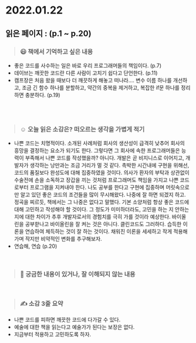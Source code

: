 # 2022.01.22

## 읽은 페이지 : (p.1 ~ p.20)

>### 😃 책에서 기억하고 싶은 내용 

- 좋은 코드를 사수하는 일은 바로 우리 프로그래머들의 책임이다. (p.7)
- 데이브는 깨끗한 코드란 다른 사람이 고치기 쉽다고 단언한다. (p.11)
- 캠프장은 처음 왔을 때보다 더 깨끗하게 해놓고 떠나라....
  변수 이름 하나를 개선하고, 조금 긴 함수 하나를 분할하고, 약간의 중복을 제거하고, 복잡한 if문 하나를 정리하면 충분하다. (p.19)

<br>

<br>

>### ☺️ 오늘 읽은 소감은? 떠오르는 생각을 가볍게 적기

- 나쁜 코드는 치명적이다. 소개된 사례처럼 회사의 생산성이 급격히 낮추어 회사의 흥망을 결정하는 요소가 되기도 한다. 그렇다면 그 회사에 속한 프로그래머들은 능력이 부족해서 나쁜 코드를 작성했을까? 아니다. 개발은 곧 비지니스로 이어지고, 개발자가 생각하는 낭만과는 조금 거리가 멀 것 같다. 촉박한 시간내에 구현을 위해선, 코드의 품질보다 완성도에 대해 집중하였을 것이다. 의사가 환자의 부탁과 상관없이 수술전에 손을 소독하고 장갑을 끼는 것처럼 프로그래머도 책임을 가지고 나쁜 코드로부터 프로그램을 지켜내야 한다. 나도 공부를 한다고 구현에 집중하며 머릿속으로만 알고 있던 좋은 코드의 조건들을 많이 무시해왔다. 나중에 잘 하면 되겠지 하고. 정곡을 찌르듯, 책에서는 그 나중은 없다고 말했다. 기본 소양처럼 항상 좋은 코드에 대해 고민하고 작성해야 할 것이다. 그 정도가 미미하더라도, 고민을 하는 지 안하는 지에 대한 차이가 추후 개발자로서의 경험치를 극히 가를 것이라 예상한다. 바이올린을 공부핟나고 바이올린을 잘 켜는 것은 아니다. 클린코드도 그러하다. 습득한 이론을 연습하여 체득하는 것이 잘 하는 것이다. 채워진 이론을 세세하고 작게 적용해가며 작지만 비약적인 변화를 추구해보자.
- 연습해, 연습 (p.20)

<br>

>### 🔎 궁금한 내용이 있거나, 잘 이해되지 않는 내용 

<br>

> ### ✍️  소감 3줄 요약 

- 나쁜 코드를 피하면 깨끗한 코드에 다가갈 수 있다.
- 예술에 대한 책을 읽는다고 예술가가 된다는 보장은 없다.
- 지금부터 적용하고 고민하도록 하자.